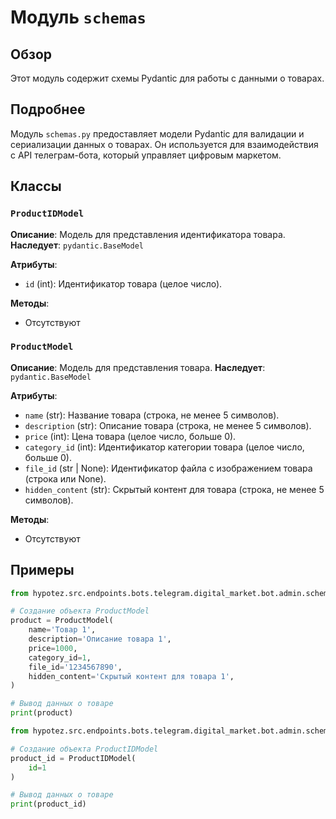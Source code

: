 # Модуль `schemas`

## Обзор

Этот модуль содержит схемы Pydantic для работы с данными о товарах.

## Подробнее

Модуль `schemas.py` предоставляет модели Pydantic для валидации и сериализации данных о товарах. 
Он используется для взаимодействия с API телеграм-бота, который управляет цифровым маркетом.

## Классы

### `ProductIDModel`

**Описание**: Модель для представления идентификатора товара.
**Наследует**: `pydantic.BaseModel`

**Атрибуты**:
- `id` (int): Идентификатор товара (целое число).

**Методы**: 
-  Отсутствуют

### `ProductModel`

**Описание**: Модель для представления товара.
**Наследует**: `pydantic.BaseModel`

**Атрибуты**:
- `name` (str): Название товара (строка, не менее 5 символов).
- `description` (str): Описание товара (строка, не менее 5 символов).
- `price` (int): Цена товара (целое число, больше 0).
- `category_id` (int): Идентификатор категории товара (целое число, больше 0).
- `file_id` (str | None): Идентификатор файла с изображением товара (строка или None).
- `hidden_content` (str): Скрытый контент для товара (строка, не менее 5 символов).

**Методы**: 
-  Отсутствуют


## Примеры

```python
from hypotez.src.endpoints.bots.telegram.digital_market.bot.admin.schemas import ProductModel

# Создание объекта ProductModel
product = ProductModel(
    name='Товар 1',
    description='Описание товара 1',
    price=1000,
    category_id=1,
    file_id='1234567890',
    hidden_content='Скрытый контент для товара 1',
)

# Вывод данных о товаре
print(product)
```
```python
from hypotez.src.endpoints.bots.telegram.digital_market.bot.admin.schemas import ProductIDModel

# Создание объекта ProductIDModel
product_id = ProductIDModel(
    id=1
)

# Вывод данных о товаре
print(product_id)